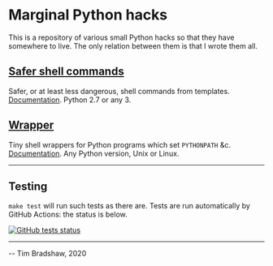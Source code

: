 # Marginal Python hacks
This is a repository of various small Python hacks so that they have
somewhere to live.  The only relation between them is that I wrote
them all.

## [Safer shell commands](safer-shell-commands/)
Safer, or at least less dangerous, shell commands from templates.
[Documentation](safer-shell-commands/README.md).  Python 2.7 or any 3.

## [Wrapper](wrapper/)
Tiny shell wrappers for Python programs which set `PYTHONPATH` &c.
[Documentation](wrapper/README.md).  Any Python version, Unix or Linux.

---

## Testing
`make test` will run such tests as there are.  Tests are run
automatically by GitHub Actions: the status is below.

[![GitHub tests status](https://github.com/tfeb/marginal-python-hacks/workflows/tests/badge.svg)](https://github.com/tfeb/marginal-python-hacks/actions?query=workflow%3Atests)


---

-- Tim Bradshaw, 2020
